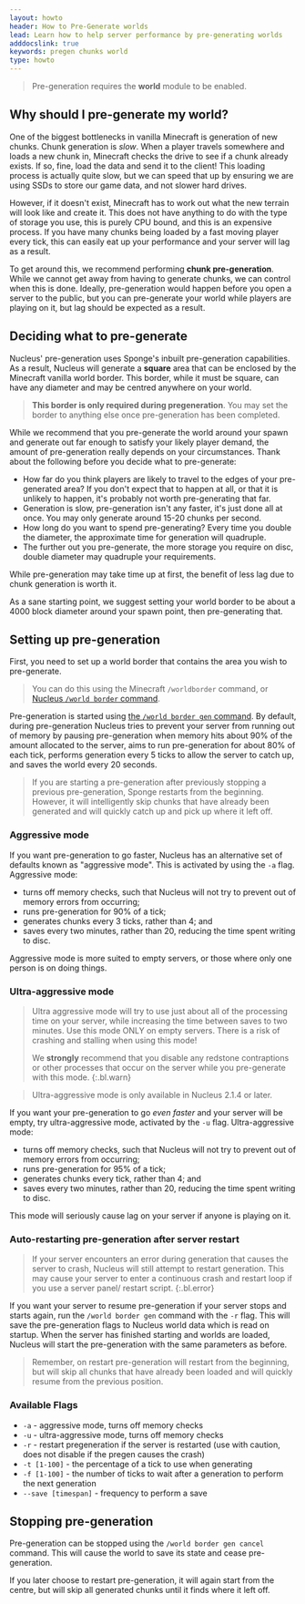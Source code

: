 ```yaml
---
layout: howto
header: How to Pre-Generate worlds
lead: Learn how to help server performance by pre-generating worlds
adddocslink: true
keywords: pregen chunks world
type: howto
---
```


> Pre-generation requires the **world** module to be enabled.

## Why should I pre-generate my world?

One of the biggest bottlenecks in vanilla Minecraft is generation of new chunks. Chunk generation is _slow_. When a player
travels somewhere and loads a new chunk in, Minecraft checks the drive to see if a chunk already exists. If so, fine, load 
the data and send it to the client! This loading process is actually quite slow, but we can speed that up by ensuring we are
using SSDs to store our game data, and not slower hard drives.
 
However, if it doesn't exist, Minecraft has to work out what the new terrain will look like and create it. This does not 
have anything to do with the type of storage you use, this is purely CPU bound, and this is an expensive process. If 
you have many chunks being loaded by a fast moving player every tick, this can easily eat up your performance and your
server will lag as a result.

To get around this, we recommend performing **chunk pre-generation**. While we cannot get away from having to generate
chunks, we can control when this is done. Ideally, pre-generation would happen before you open a server to the public,
but you can pre-generate your world while players are playing on it, but lag should be expected as a result.

## Deciding what to pre-generate

Nucleus' pre-generation uses Sponge's inbuilt pre-generation capabilities. As a result, Nucleus will generate a **square**
area that can be enclosed by the Minecraft vanilla world border. This border, while it must be square, can have any
diameter and may be centred anywhere on your world. 

> **This border is only required during pregeneration**. You may set the border to anything else once pre-generation has
been completed.

While we recommend that you pre-generate the world around your spawn and generate out far enough to satisfy your likely
player demand, the amount of pre-generation really depends on your circumstances. Thank about the following 
before you decide what to pre-generate:

* How far do you think players are likely to travel to the edges of your pre-generated area? If you don't expect that to
  happen at all, or that it is unlikely to happen, it's probably not worth pre-generating that far.
* Generation is slow, pre-generation isn't any faster, it's just done all at once. You may only generate around 15-20
  chunks per second.
* How long do you want to spend pre-generating? Every time you double the diameter, the approximate time for generation
  will quadruple.
* The further out you pre-generate, the more storage you require on disc, double diameter may quadruple your requirements.

While pre-generation may take time up at first, the benefit of less lag due to chunk generation is worth it.

As a sane starting point, we suggest setting your world border to be about a 4000 block diameter around your spawn point,
then pre-generating that.

## Setting up pre-generation

First, you need to set up a world border that contains the area you wish to pre-generate.
 
> You can do this using the Minecraft `/worldborder` command, or [Nucleus `/world border` command](../commands2.html#world-border).

Pre-generation is started using [the `/world border gen` command](../commands2.html#world-border-gen). By default, during 
pre-generation Nucleus tries to prevent your server from running out of memory by pausing pre-generation when memory hits 
about 90% of the amount allocated to the server, aims to run pre-generation for about 80% of each tick, performs generation
every 5 ticks to allow the server to catch up, and saves the world every 20 seconds.

> If you are starting a pre-generation after previously stopping a previous pre-generation, Sponge restarts from the beginning.
> However, it will intelligently skip chunks that have already been generated and will quickly catch up and pick up where it left
> off.   

### Aggressive mode

If you want pre-generation to go faster, Nucleus has an alternative set of defaults known as "aggressive mode". This is 
activated by using the `-a` flag. Aggressive mode:

* turns off memory checks, such that Nucleus will not try to prevent out of memory errors from occurring;
* runs pre-generation for 90% of a tick;
* generates chunks every 3 ticks, rather than 4; and
* saves every two minutes, rather than 20, reducing the time spent writing to disc.

Aggressive mode is more suited to empty servers, or those where only one person is on doing things.

### Ultra-aggressive mode

> Ultra aggressive mode will try to use just about all of the processing time on your server, while increasing the time
> between saves to two minutes. Use this mode ONLY on empty servers. There is a risk of crashing and stalling when using
> this mode!
> 
> We **strongly** recommend that you disable any redstone contraptions or other processes that occur on the server while
> you pre-generate with this mode.
{:.bl.warn}

> Ultra-aggressive mode is only available in Nucleus 2.1.4 or later. 

If you want your pre-generation to go _even faster_ and your server will be empty, try ultra-aggressive mode, activated by
the `-u` flag. Ultra-aggressive mode:

* turns off memory checks, such that Nucleus will not try to prevent out of memory errors from occurring;
* runs pre-generation for 95% of a tick;
* generates chunks every tick, rather than 4; and
* saves every two minutes, rather than 20, reducing the time spent writing to disc.

This mode will seriously cause lag on your server if anyone is playing on it. 

### Auto-restarting pre-generation after server restart

> If your server encounters an error during generation that causes the server to crash, Nucleus will still attempt to
> restart generation. This may cause your server to enter a continuous crash and restart loop if you use a server panel/
> restart script.
{:.bl.error}

If you want your server to resume pre-generation if your server stops and starts again, run the `/world border gen` command
with the `-r` flag. This will save the pre-generation flags to Nucleus world data which is read on startup. When the server
has finished starting and worlds are loaded, Nucleus will start the pre-generation with the same parameters as before.

> Remember, on restart pre-generation will restart from the beginning, but will skip all chunks that have already been loaded
> and will quickly resume from the previous position.

### Available Flags

* `-a` - aggressive mode, turns off memory checks
* `-u` - ultra-aggressive mode, turns off memory checks
* `-r` - restart pregeneration if the server is restarted (use with caution, does not disable if the pregen causes the crash)
* `-t [1-100]` - the percentage of a tick to use when generating
* `-f [1-100]` - the number of ticks to wait after a generation to perform the next generation
* `--save [timespan]` - frequency to perform a save

## Stopping pre-generation

Pre-generation can be stopped using the `/world border gen cancel` command. This will cause the world to save its state and
cease pre-generation.

If you later choose to restart pre-generation, it will again start from the centre, but will skip all generated chunks until
it finds where it left off.

